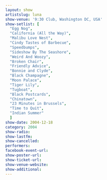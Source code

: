 ```yaml
---
layout: show
artistslug: luna
show-venue: '9:30 Club, Washington DC, USA'
show-setlist: [
  "Egg Nog",
  "California (All the Way)",
  "Malibu Love Nest",
  "Cindy Tastes of Barbecue",
  "Speedbumps",
  "Sideshow By The Seashore",
  "Weird And Woozy",
  "Broken Chair",
  "Friendly Advice",
  "Bonnie and Clyde",
  "Black Champagne",
  "Moon Palace",
  "Tiger Lily",
  "Tugboat",
  "Black Postcards",
  "Chinatown",
  "23 Minutes in Brussels",
  "Time to Quit",
  "Indian Summer"
  ]
show-date: 2004-12-18
category: 2004
show-radio: 
show-lastfm: 
show-cancelled: 
performers: 
facebook-event-url: 
show-poster-url: 
show-ticket-url: 
show-venue-website: 
show-additional: 
---
```


